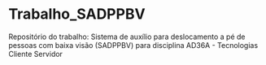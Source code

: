 # Trabalho_SADPPBV
Repositório do trabalho: Sistema de auxílio para deslocamento a pé de pessoas com baixa visão (SADPPBV) para disciplina AD36A - Tecnologias Cliente Servidor
